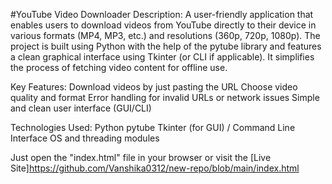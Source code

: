 #YouTube Video Downloader
Description:
A user-friendly application that enables users to download videos from YouTube directly to their device in various formats (MP4, MP3, etc.) and resolutions (360p, 720p, 1080p). The project is built using Python with the help of the pytube library and features a clean graphical interface using Tkinter (or CLI if applicable). It simplifies the process of fetching video content for offline use.

Key Features:
Download videos by just pasting the URL
Choose video quality and format
Error handling for invalid URLs or network issues
Simple and clean user interface (GUI/CLI)

Technologies Used:
Python
pytube
Tkinter (for GUI) / Command Line Interface
OS and threading modules


Just open the "index.html" file in your browser or visit the [Live Site]https://github.com/Vanshika0312/new-repo/blob/main/index.html
